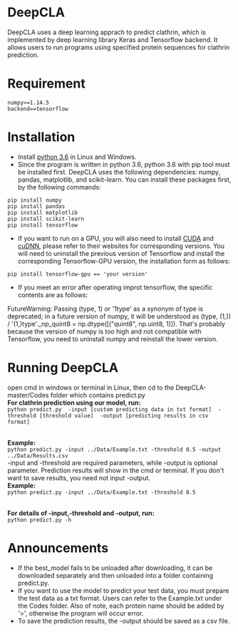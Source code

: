 # DeepCLA
DeepCLA uses a deep learning apprach to predict clathrin, which is implemented by deep learning library Keras and Tensorflow backend. It allows users to run programs using specified protein sequences for clathrin prediction.

# Requirement
```
numpy>=1.14.5
backend==tensorflow
```
# Installation
* Install [python 3.6](https://www.python.org/downloads/) in Linux and Windows.
* Since the program is written in python 3.6, python 3.6 with pip tool must be installed first. DeepCLA uses the following dependencies: numpy, pandas, matplotlib, and scikit-learn. You can install these packages first, by the following commands:

```
pip install numpy
pip install pandas
pip install matplotlib
pip install scikit-learn
pip install tensorflow
```
* If you want to run on a GPU, you will also need to install [CUDA](https://developer.nvidia.com/cuda-downloads) and [cuDNN](https://developer.nvidia.com/cudnn), please refer to their websites for corresponding versions. You will need to uninstall the previous version of Tensorflow and install the corresponding Tensorflow-GPU version, the installation form as follows:
```
pip install tensorflow-gpu == 'your version'
```
* If you meet an error after operating improt tensorflow, the specific contents are as follows:

FutureWarning: Passing (type, 1) or '1type' as a synonym of type is deprecated; in a future version of numpy, it will be understood as (type, (1,)) / '(1,)type'._np_quint8 = np.dtype([("quint8", np.uint8, 1)]). That's probably because the version of numpy is too high and not compatible with Tensorflow, you need to uninstall numpy and reinstall the lower version.

# Running DeepCLA
open cmd in windows or terminal in Linux, then cd to the DeepCLA-master/Codes folder which contains predict.py
</br>**For clathrin prediction using our model, run:**
</br>`python predict.py  -input [custom predicting data in txt format]  -threshold [threshold value]  -output [predicting results in csv format]`  

</br>**Example:**
</br>`python predict.py -input ../Data/Example.txt -threshold 0.5 -output ../Data/Results.csv`
</br>-input and -threshold are required parameters, while -output is optional parameter. Prediction results will show in the cmd or terminal. If you don't want to save results, you need not input -output.
</br>**Example:**
</br>`python predict.py -input ../Data/Example.txt -threshold 0.5`

</br>**For details of -input,-threshold and -output, run:**
</br>`python predict.py -h`

# Announcements
* If the best_model fails to be unloaded after downloading, it can be downloaded separately and then unloaded into a folder containing predict.py.
* If you want to use the model to predict your test data, you must prepare the test data as a txt format. Users can refer to the Example.txt under the Codes folder. Also of note, each protein name should be added by '>', otherwise the program will occur error.
* To save the prediction results, the -output should be saved as a csv file.
